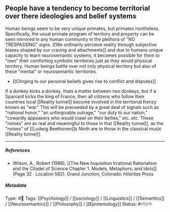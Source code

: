 ## People have a tendency to become territorial over there ideologies and belief systems  # 

Human beings seem to be very unique primates, but primates nontheless. Specifically, the usual primate program of territory and property can be seen mirrored in any human community in the plethora of "NO TRESPASSING" signs. [[We ordinarily percieve reality through subjective biases shaped by our craving and attachments]] and due to humans unique capacity to learn neurosemantic systems, it becomes possible for them to "own" their comforting symbolic territories just as they would physical territory. Human beings battle over not only physical territory but also of these "mental" or neurosemantic territories. 

- [[Clinging to our personal beliefs gives rise to conflict and disputes]]

If a donkey kicks a donkey, thats a matter between two donkeys, but if a Spaniard kicks the king of France, then all citizens who follow their countries local [[Reality tunnel]] become involved in the territorial frenzy known as "war." This will be preceeded by a great deal of signals such as "national honor," "an unforgivable outrage," "our duty to our nation," "cowardly appeasers who would crawl on their bellies," etc. etc. These "noises" are as real and meaningful to those in that [[Reality tunnel]], as the "noises" of [[Ludwig Beethoven]]s Ninth are to those in the classical music [[Reality tunnel]]. 

___

##### References

- Wilson, A., Robert (1986). [[The New Inquisition Irrational Rationalism and the Citadel of Science Chapter 1. Models, Metaphors, and Idols]] (Page 32 · Location 562). Grand Junction, Colorado: _Hilaritas Press_

##### Metadata

Type: #🔴 
Tags: [[Psychology]] / [[sociology]] / [[Linguistics]] / [[Semantics]] / [[Neurosemantics]] / [[Philosophy]] / [[Epistemology]]
Status: #⛅️/⛅️ 